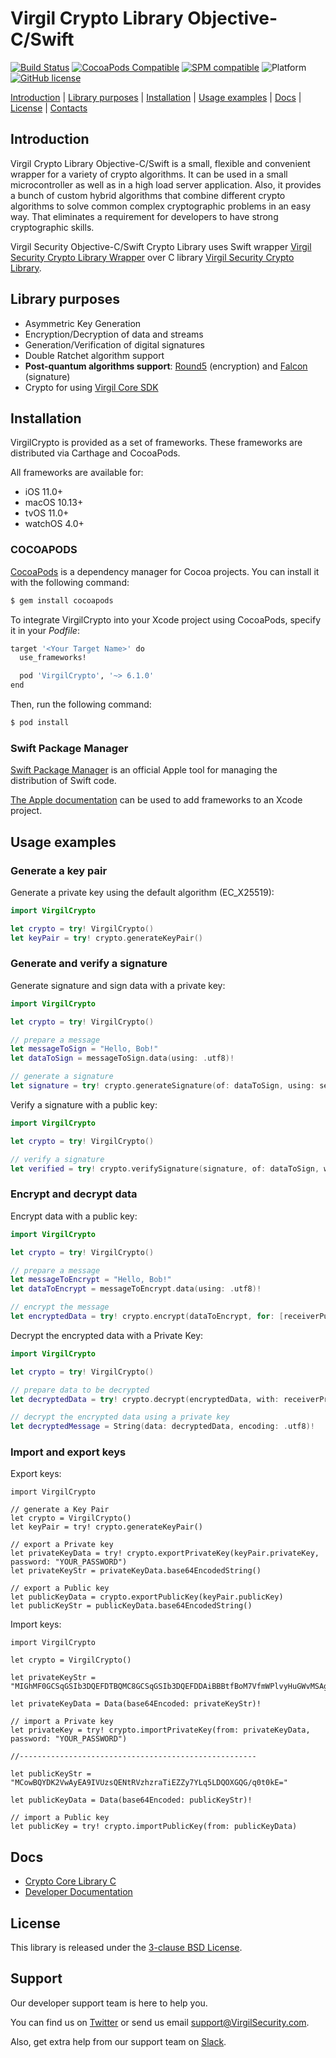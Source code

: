 # Virgil Crypto Library Objective-C/Swift

[![Build Status](https://api.travis-ci.com/VirgilSecurity/virgil-crypto-x.svg?branch=master)](https://travis-ci.com/VirgilSecurity/virgil-crypto-x)
[![CocoaPods Compatible](https://img.shields.io/cocoapods/v/VirgilCrypto.svg)](https://img.shields.io/cocoapods/v/VirgilCrypto.svg)
[![SPM compatible](https://img.shields.io/badge/Swift_Package_Manager-compatible-green.svg?style=flat)](https://www.swift.org/package-manager)
![Platform](https://img.shields.io/cocoapods/p/VirgilCrypto.svg?style=flat)
[![GitHub license](https://img.shields.io/badge/license-BSD%203--Clause-blue.svg)](https://github.com/VirgilSecurity/virgil/blob/master/LICENSE)

[Introduction](#introduction) | [Library purposes](#library-purposes) | [Installation](#installation) | [Usage examples](#usage-examples) | [Docs](#docs) | [License](#license) | [Contacts](#support)

## Introduction

Virgil Crypto Library Objective-C/Swift is a small, flexible and convenient wrapper for a variety of crypto algorithms. It can be used in a small microcontroller as well as in a high load server application. Also, it provides a bunch of custom hybrid algorithms that combine different crypto algorithms to solve common complex cryptographic problems in an easy way. That eliminates a requirement for developers to have strong cryptographic skills.

Virgil Security Objective-C/Swift Crypto Library uses Swift wrapper [Virgil Security Crypto Library Wrapper](https://github.com/VirgilSecurity/virgil-cryptowrapper-x) over C library [Virgil Security Crypto Library](https://github.com/VirgilSecurity/virgil-crypto-c). 

## Library purposes

* Asymmetric Key Generation
* Encryption/Decryption of data and streams
* Generation/Verification of digital signatures
* Double Ratchet algorithm support
* **Post-quantum algorithms support**: [Round5](https://round5.org/) (encryption) and [Falcon](https://falcon-sign.info/) (signature) 
* Crypto for using [Virgil Core SDK](https://github.com/VirgilSecurity/virgil-sdk-x)

## Installation

VirgilCrypto is provided as a set of frameworks. These frameworks are distributed via Carthage and CocoaPods.

All frameworks are available for:
- iOS 11.0+
- macOS 10.13+
- tvOS 11.0+
- watchOS 4.0+

### COCOAPODS

[CocoaPods](http://cocoapods.org) is a dependency manager for Cocoa projects. You can install it with the following command:

```bash
$ gem install cocoapods
```

To integrate VirgilCrypto into your Xcode project using CocoaPods, specify it in your *Podfile*:

```bash
target '<Your Target Name>' do
  use_frameworks!

  pod 'VirgilCrypto', '~> 6.1.0'
end
```

Then, run the following command:

```bash
$ pod install
```

### Swift Package Manager

[Swift Package Manager](https://www.swift.org/package-manager) is an official Apple tool for managing the distribution of Swift code.

[The Apple documentation](https://developer.apple.com/documentation/swift_packages/adding_package_dependencies_to_your_app) can be used to add frameworks to an Xcode project.

## Usage examples

### Generate a key pair

Generate a private key using the default algorithm (EC_X25519):

```swift
import VirgilCrypto

let crypto = try! VirgilCrypto()
let keyPair = try! crypto.generateKeyPair()
```

### Generate and verify a signature

Generate signature and sign data with a private key:

```swift
import VirgilCrypto

let crypto = try! VirgilCrypto()

// prepare a message
let messageToSign = "Hello, Bob!"
let dataToSign = messageToSign.data(using: .utf8)!

// generate a signature
let signature = try! crypto.generateSignature(of: dataToSign, using: senderPrivateKey)
```

Verify a signature with a public key:

```swift
import VirgilCrypto

let crypto = try! VirgilCrypto()

// verify a signature
let verified = try! crypto.verifySignature(signature, of: dataToSign, with: senderPublicKey)
```
### Encrypt and decrypt data

Encrypt data with a public key:

```swift
import VirgilCrypto

let crypto = try! VirgilCrypto()

// prepare a message
let messageToEncrypt = "Hello, Bob!"
let dataToEncrypt = messageToEncrypt.data(using: .utf8)!

// encrypt the message
let encryptedData = try! crypto.encrypt(dataToEncrypt, for: [receiverPublicKey])
```
Decrypt the encrypted data with a Private Key:
```swift
import VirgilCrypto

let crypto = try! VirgilCrypto()

// prepare data to be decrypted
let decryptedData = try! crypto.decrypt(encryptedData, with: receiverPrivateKey)

// decrypt the encrypted data using a private key
let decryptedMessage = String(data: decryptedData, encoding: .utf8)!
```

### Import and export keys

Export keys:

```
import VirgilCrypto

// generate a Key Pair
let crypto = VirgilCrypto()
let keyPair = try! crypto.generateKeyPair()

// export a Private key
let privateKeyData = try! crypto.exportPrivateKey(keyPair.privateKey, password: "YOUR_PASSWORD")
let privateKeyStr = privateKeyData.base64EncodedString()

// export a Public key
let publicKeyData = crypto.exportPublicKey(keyPair.publicKey)
let publicKeyStr = publicKeyData.base64EncodedString()
```

Import keys:

```
import VirgilCrypto

let crypto = VirgilCrypto()

let privateKeyStr = "MIGhMF0GCSqGSIb3DQEFDTBQMC8GCSqGSIb3DQEFDDAiBBBtfBoM7VfmWPlvyHuGWvMSAgIZ6zAKBggqhkiG9w0CCjAdBglghkgBZQMEASoEECwaKJKWFNn3OMVoUXEcmqcEQMZ+WWkmPqzwzJXGFrgS/+bEbr2DvreVgEUiLKrggmXL9ZKugPKG0VhNY0omnCNXDzkXi5dCFp25RLqbbSYsCyw="

let privateKeyData = Data(base64Encoded: privateKeyStr)!

// import a Private key
let privateKey = try! crypto.importPrivateKey(from: privateKeyData, password: "YOUR_PASSWORD")

//-----------------------------------------------------

let publicKeyStr = "MCowBQYDK2VwAyEA9IVUzsQENtRVzhzraTiEZZy7YLq5LDQOXGQG/q0t0kE="

let publicKeyData = Data(base64Encoded: publicKeyStr)!

// import a Public key
let publicKey = try! crypto.importPublicKey(from: publicKeyData)
```

## Docs
- [Crypto Core Library C](https://github.com/VirgilSecurity/virgil-crypto-c)
- [Developer Documentation](https://developer.virgilsecurity.com/docs/)

## License

This library is released under the [3-clause BSD License](LICENSE).

## Support
Our developer support team is here to help you.

You can find us on [Twitter](https://twitter.com/VirgilSecurity) or send us email support@VirgilSecurity.com.

Also, get extra help from our support team on [Slack](https://virgilsecurity.com/join-community).
